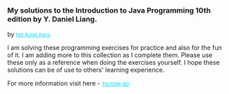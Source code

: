 <h3>My solutions to the Introduction to Java Programming 10th edition by Y. Daniel Liang.</h3>

by <a href="https://about.me/mdrubelrana-tt" style="color: #00ddfa; font-size: 11px;" target="_blank">Md Rubel Rana</a>

I am solving these programming exercises for practice and also for the fun of it. I am adding more to this collection as I complete them. Please use these only as a reference when doing the exercises yourself. I hope these solutions can be of use to others' learning experience.

For more information visit here - <a href="https:www.techtalk-bd.com" style="color: #00ddfa; font-size: 11px;" target="_blank">Techtalk-BD</a>
